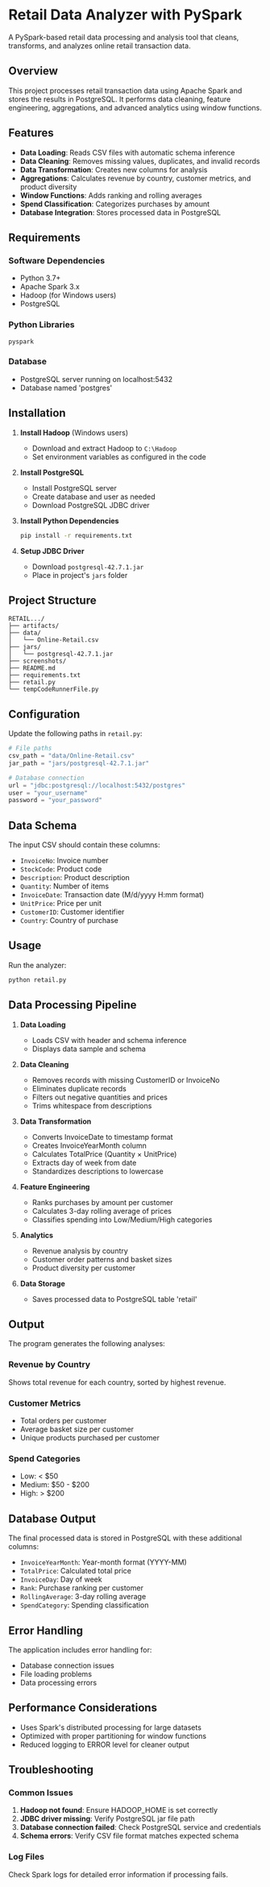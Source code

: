 # Retail Data Analyzer with PySpark

A PySpark-based retail data processing and analysis tool that cleans, transforms, and analyzes online retail transaction data.

## Overview

This project processes retail transaction data using Apache Spark and stores the results in PostgreSQL. It performs data cleaning, feature engineering, aggregations, and advanced analytics using window functions.

## Features

- **Data Loading**: Reads CSV files with automatic schema inference
- **Data Cleaning**: Removes missing values, duplicates, and invalid records
- **Data Transformation**: Creates new columns for analysis
- **Aggregations**: Calculates revenue by country, customer metrics, and product diversity
- **Window Functions**: Adds ranking and rolling averages
- **Spend Classification**: Categorizes purchases by amount
- **Database Integration**: Stores processed data in PostgreSQL

## Requirements

### Software Dependencies
- Python 3.7+
- Apache Spark 3.x
- Hadoop (for Windows users)
- PostgreSQL

### Python Libraries
```
pyspark
```

### Database
- PostgreSQL server running on localhost:5432
- Database named 'postgres'

## Installation

1. **Install Hadoop** (Windows users)
   - Download and extract Hadoop to `C:\Hadoop`
   - Set environment variables as configured in the code

2. **Install PostgreSQL**
   - Install PostgreSQL server
   - Create database and user as needed
   - Download PostgreSQL JDBC driver

3. **Install Python Dependencies**
   ```bash
   pip install -r requirements.txt
   ```

4. **Setup JDBC Driver**
   - Download `postgresql-42.7.1.jar`
   - Place in project's `jars` folder

## Project Structure

```
RETAIL.../
├── artifacts/
├── data/
│   └── Online-Retail.csv
├── jars/
│   └── postgresql-42.7.1.jar
├── screenshots/
├── README.md
├── requirements.txt
├── retail.py
└── tempCodeRunnerFile.py
```

## Configuration

Update the following paths in `retail.py`:

```python
# File paths
csv_path = "data/Online-Retail.csv"
jar_path = "jars/postgresql-42.7.1.jar"

# Database connection
url = "jdbc:postgresql://localhost:5432/postgres"
user = "your_username"
password = "your_password"
```

## Data Schema

The input CSV should contain these columns:
- `InvoiceNo`: Invoice number
- `StockCode`: Product code
- `Description`: Product description
- `Quantity`: Number of items
- `InvoiceDate`: Transaction date (M/d/yyyy H:mm format)
- `UnitPrice`: Price per unit
- `CustomerID`: Customer identifier
- `Country`: Country of purchase

## Usage

Run the analyzer:
```bash
python retail.py
```

## Data Processing Pipeline

1. **Data Loading**
   - Loads CSV with header and schema inference
   - Displays data sample and schema

2. **Data Cleaning**
   - Removes records with missing CustomerID or InvoiceNo
   - Eliminates duplicate records
   - Filters out negative quantities and prices
   - Trims whitespace from descriptions

3. **Data Transformation**
   - Converts InvoiceDate to timestamp format
   - Creates InvoiceYearMonth column
   - Calculates TotalPrice (Quantity × UnitPrice)
   - Extracts day of week from date
   - Standardizes descriptions to lowercase

4. **Feature Engineering**
   - Ranks purchases by amount per customer
   - Calculates 3-day rolling average of prices
   - Classifies spending into Low/Medium/High categories

5. **Analytics**
   - Revenue analysis by country
   - Customer order patterns and basket sizes
   - Product diversity per customer

6. **Data Storage**
   - Saves processed data to PostgreSQL table 'retail'

## Output

The program generates the following analyses:

### Revenue by Country
Shows total revenue for each country, sorted by highest revenue.

### Customer Metrics
- Total orders per customer
- Average basket size per customer
- Unique products purchased per customer

### Spend Categories
- Low: < $50
- Medium: $50 - $200
- High: > $200

## Database Output

The final processed data is stored in PostgreSQL with these additional columns:
- `InvoiceYearMonth`: Year-month format (YYYY-MM)
- `TotalPrice`: Calculated total price
- `InvoiceDay`: Day of week
- `Rank`: Purchase ranking per customer
- `RollingAverage`: 3-day rolling average
- `SpendCategory`: Spending classification

## Error Handling

The application includes error handling for:
- Database connection issues
- File loading problems
- Data processing errors

## Performance Considerations

- Uses Spark's distributed processing for large datasets
- Optimized with proper partitioning for window functions
- Reduced logging to ERROR level for cleaner output

## Troubleshooting

### Common Issues

1. **Hadoop not found**: Ensure HADOOP_HOME is set correctly
2. **JDBC driver missing**: Verify PostgreSQL jar file path
3. **Database connection failed**: Check PostgreSQL service and credentials
4. **Schema errors**: Verify CSV file format matches expected schema

### Log Files

Check Spark logs for detailed error information if processing fails.
